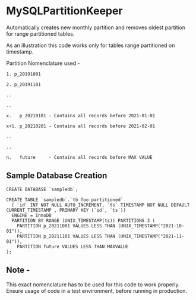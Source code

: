 # MySQLPartitionKeeper
Automatically creates new monthly partition and removes oldest partition for range partitioned tables.

As an illustration this code works only for tables range partitioned on timestamp.

Partition Nomenclature used -
```
1. p_20191001

2. p_20191101

..

..

x.   p_20210101 - Contains all records before 2021-01-01

x+1. p_20210201 - Contains all records before 2021-02-01

..

..

n.   future     - Contains all records before MAX VALUE
```

## Sample Database Creation

```mysql
CREATE DATABASE `sampledb`;

CREATE TABLE `sampledb`.`tb_foo_partitioned` 
  ( `id` INT NOT NULL AUTO_INCREMENT, `ts` TIMESTAMP NOT NULL DEFAULT CURRENT_TIMESTAMP , PRIMARY KEY (`id`, `ts`)) 
  ENGINE = InnoDB 
  PARTITION BY RANGE (UNIX_TIMESTAMP(ts)) PARTITIONS 3 ( 
    PARTITION p_20211001 VALUES LESS THAN (UNIX_TIMESTAMP("2021-10-01")), 
    PARTITION p_20211101 VALUES LESS THAN (UNIX_TIMESTAMP("2021-11-01")), 
    PARTITION future VALUES LESS THAN MAXVALUE
);
```

## Note - 
This exact nomenclature has to be used for this code to work properly.
Ensure usage of code in a test environment, before running in production.